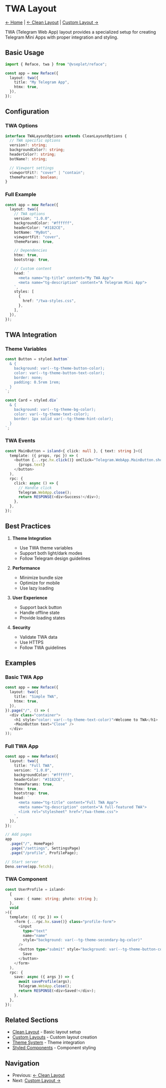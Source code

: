 # TWA Layout

[← Home](../readme.md) | [← Clean Layout](./clean.md) | [Custom Layout →](./custom.md)

TWA (Telegram Web App) layout provides a specialized setup for creating Telegram Mini Apps with proper integration and styling.

## Basic Usage

```typescript
import { Reface, twa } from "@vseplet/reface";

const app = new Reface({
  layout: twa({
    title: "My Telegram App",
    htmx: true,
  }),
});
```

## Configuration

### TWA Options

```typescript
interface TWALayoutOptions extends CleanLayoutOptions {
  // TWA specific options
  version?: string;
  backgroundColor?: string;
  headerColor?: string;
  botName?: string;

  // Viewport settings
  viewportFit?: "cover" | "contain";
  themeParams?: boolean;
}
```

### Full Example

```typescript
const app = new Reface({
  layout: twa({
    // TWA options
    version: "1.0.0",
    backgroundColor: "#ffffff",
    headerColor: "#3182CE",
    botName: "MyBot",
    viewportFit: "cover",
    themeParams: true,

    // Dependencies
    htmx: true,
    bootstrap: true,

    // Custom content
    head: `
      <meta name="tg-title" content="My TWA App">
      <meta name="tg-description" content="A Telegram Mini App">
    `,
    styles: [
      {
        href: "/twa-styles.css",
      },
    ],
  }),
});
```

## TWA Integration

### Theme Variables

```typescript
const Button = styled.button`
  & {
    background: var(--tg-theme-button-color);
    color: var(--tg-theme-button-text-color);
    border: none;
    padding: 0.5rem 1rem;
  }
`;

const Card = styled.div`
  & {
    background: var(--tg-theme-bg-color);
    color: var(--tg-theme-text-color);
    border: 1px solid var(--tg-theme-hint-color);
  }
`;
```

### TWA Events

```typescript
const MainButton = island<{ click: null }, { text: string }>({
  template: ({ props, rpc }) => (
    <button {...rpc.hx.click()} onClick="Telegram.WebApp.MainButton.show()">
      {props.text}
    </button>
  ),
  rpc: {
    click: async () => {
      // Handle click
      Telegram.WebApp.close();
      return RESPONSE(<div>Success!</div>);
    },
  },
});
```

## Best Practices

1. **Theme Integration**

   - Use TWA theme variables
   - Support both light/dark modes
   - Follow Telegram design guidelines

2. **Performance**

   - Minimize bundle size
   - Optimize for mobile
   - Use lazy loading

3. **User Experience**

   - Support back button
   - Handle offline state
   - Provide loading states

4. **Security**
   - Validate TWA data
   - Use HTTPS
   - Follow TWA guidelines

## Examples

### Basic TWA App

```typescript
const app = new Reface({
  layout: twa({
    title: "Simple TWA",
    htmx: true,
  }),
}).page("/", () => (
  <div class="container">
    <h1 style="color: var(--tg-theme-text-color)">Welcome to TWA</h1>
    <MainButton text="Close" />
  </div>
));
```

### Full TWA App

```typescript
const app = new Reface({
  layout: twa({
    title: "Full TWA",
    version: "1.0.0",
    backgroundColor: "#ffffff",
    headerColor: "#3182CE",
    themeParams: true,
    htmx: true,
    bootstrap: true,
    head: `
      <meta name="tg-title" content="Full TWA App">
      <meta name="tg-description" content="A full-featured TWA">
      <link rel="stylesheet" href="/twa-theme.css">
    `,
  }),
});

// Add pages
app
  .page("/", HomePage)
  .page("/settings", SettingsPage)
  .page("/profile", ProfilePage);

// Start server
Deno.serve(app.fetch);
```

### TWA Component

```typescript
const UserProfile = island<
  {
    save: { name: string; photo: string };
  },
  void
>({
  template: ({ rpc }) => (
    <form {...rpc.hx.save()} class="profile-form">
      <input
        type="text"
        name="name"
        style="background: var(--tg-theme-secondary-bg-color)"
      />
      <button type="submit" style="background: var(--tg-theme-button-color)">
        Save
      </button>
    </form>
  ),
  rpc: {
    save: async ({ args }) => {
      await saveProfile(args);
      Telegram.WebApp.close();
      return RESPONSE(<div>Saved!</div>);
    },
  },
});
```

## Related Sections

- [Clean Layout](./clean.md) - Basic layout setup
- [Custom Layouts](./custom.md) - Custom layout creation
- [Theme System](../styled/theme.md) - Theme integration
- [Styled Components](../styled/components.md) - Component styling

## Navigation

- Previous: [← Clean Layout](./clean.md)
- Next: [Custom Layout →](./custom.md)
